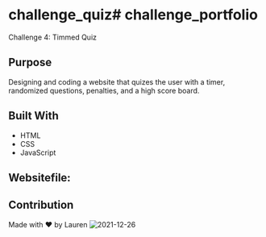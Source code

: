 # challenge_quiz# challenge_portfolio
Challenge 4: Timmed Quiz

## Purpose
Designing and coding a website that quizes the user with a timer, randomized questions, penalties, and a high score board. 

## Built With
* HTML
* CSS
* JavaScript

## Websitefile:


## Contribution
Made with ❤️ by Lauren
![2021-12-26](https://user-images.githubusercontent.com/93622828/147434640-25aaaca4-b538-4920-9924-fd1f5c15f921.png)

